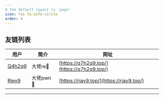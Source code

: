 ```yaml
---
# the default layout is 'page'
icon: fas fa-info-circle
order: 4
---
```


## 友链列表

| 用户 | 简介 | 网址 |
|---------|------|------|
| [Q4h2q9](https://q7h2q9.top/) | 大佬re👋 | [https://q7h2q9.top/](https://q7h2q9.top/) |
| [Rjey9](https://rjay9.top/) | 大佬pwn👋 | [https://rjay9.top/](https://rjay9.top/)|

---
